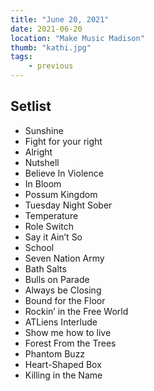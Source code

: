 ```yaml
---
title: "June 20, 2021"
date: 2021-06-20
location: "Make Music Madison"
thumb: "kathi.jpg"
tags: 
    - previous
---
```

## Setlist

* Sunshine
* Fight for your right
* Alright
* Nutshell
* Believe In Violence
* In Bloom
* Possum Kingdom
* Tuesday Night Sober
* Temperature
* Role Switch
* Say it Ain’t So
* School
* Seven Nation Army
* Bath Salts
* Bulls on Parade
* Always be Closing
* Bound for the Floor
* Rockin’ in the Free World 
* ATLiens Interlude 
* Show me how to live 
* Forest From the Trees
* Phantom Buzz
* Heart-Shaped Box
* Killing in the Name
